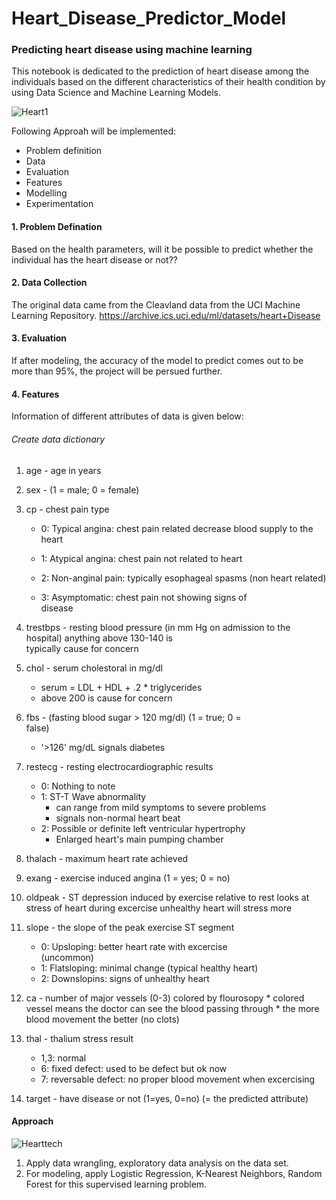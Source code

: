# Heart_Disease_Predictor_Model

### Predicting heart disease using machine learning
This notebook is dedicated to the prediction of heart disease among the individuals based on the different characteristics 
of their health condition by using Data Science and Machine Learning Models.

![Heart1](https://user-images.githubusercontent.com/65918602/113466779-5ca88b00-940c-11eb-9b0e-7580cb302b8a.jpg)


Following Approah will be implemented:

* Problem definition
* Data
* Evaluation
* Features
* Modelling
* Experimentation

#### 1. Problem Defination
Based on the health parameters, will it be possible to predict whether the individual has the heart disease or not??

#### 2. Data Collection
The original data came from the Cleavland data from the UCI Machine Learning Repository. https://archive.ics.uci.edu/ml/datasets/heart+Disease

#### 3. Evaluation
If after modeling, the accuracy of the model to predict comes out to be more than 95%, the project will be persued further.

#### 4. Features
Information of different attributes of data is given below:

###### Create data dictionary

1. age - age in years
2. sex - (1 = male; 0 = female)
3. cp - chest pain type

   * 0: Typical angina: chest pain related decrease blood supply to the heart

   * 1: Atypical angina: chest pain not related to heart
   
   * 2: Non-anginal pain: typically esophageal spasms (non 
        heart related)
   * 3: Asymptomatic: chest pain not showing signs of   
        disease
4. trestbps - resting blood pressure (in mm Hg on admission 
             to the hospital) anything above 130-140 is  
             typically cause for    concern

5. chol - serum cholestoral in mg/dl
   * serum = LDL + HDL + .2 * triglycerides
   * above 200 is cause for concern

6. fbs - (fasting blood sugar > 120 mg/dl) (1 = true; 0 =   
   false)
   * '>126' mg/dL signals diabetes

7. restecg - resting electrocardiographic results
   * 0: Nothing to note
   * 1: ST-T Wave abnormality
       * can range from mild symptoms to severe problems
       * signals non-normal heart beat
    * 2: Possible or definite left ventricular hypertrophy
        * Enlarged heart's main pumping chamber

8. thalach - maximum heart rate achieved

9. exang - exercise induced angina (1 = yes; 0 = no)

10. oldpeak - ST depression induced by exercise relative to 
             rest looks at stress of heart during excercise unhealthy heart will stress more

11. slope - the slope of the peak exercise ST segment
    * 0: Upsloping: better heart rate with excercise  
       (uncommon)
    * 1: Flatsloping: minimal change (typical healthy heart)
    * 2: Downslopins: signs of unhealthy heart

12. ca - number of major vessels (0-3) colored by flourosopy
        * colored vessel means the doctor can see the blood 
          passing through
        * the more blood movement the better (no clots)

13. thal - thalium stress result
      * 1,3: normal
      * 6: fixed defect: used to be defect but ok now
      * 7: reversable defect: no proper blood movement when 
           excercising

14. target - have disease or not (1=yes, 0=no) (= the 
             predicted attribute)
             


#### Approach
![Hearttech](https://user-images.githubusercontent.com/65918602/113466784-603c1200-940c-11eb-8fd3-45dc8836f7c0.jpg)


1. Apply data wrangling, exploratory data analysis on the data set.
2. For modeling, apply Logistic Regression, K-Nearest Neighbors, Random Forest for this supervised learning problem.

